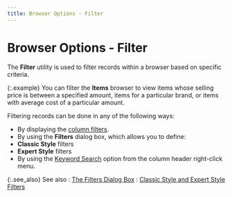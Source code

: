 ```yaml
---
title: Browser Options - Filter
---
```


# Browser Options - Filter


The **Filter** utility is used to  filter records within a browser based on specific criteria.


{:.example}
You can filter the **Items**  browser to view items whose selling price is between a specified amount,  items for a particular brand, or items with average cost of a particular  amount.


Filtering records can be done in any of the following ways:

- By displaying  the [column filters]({{site.wwe_baseurl}}/everest-client/ui/browsers/options/filter/column-filter/filtering_records_using_the_column_filter.html).
- By using the  **Filters** dialog box, which allows  you to define:
- **Classic 
 Style** filters
- **Expert 
 Style** filters
- By using the  [Keyword Search]({{site.wwe_baseurl}}/everest-client/ui/browsers/options/filter/keyword-search/filter_records_using_the_keyword_search.html)  option from the column header right-click menu.



{:.see_also}
See also
: [The Filters  Dialog Box]({{site.wwe_baseurl}}/misc/the_filters_dialog_box.html)
: [Classic  Style and Expert Style Filters]({{site.wwe_baseurl}}/misc/classic_style_and_expert_style_filters_filters_dialog_box.html)
